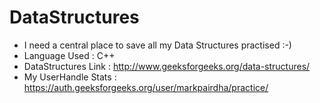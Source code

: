 # DataStructures
* I need a central place to save all my Data Structures practised :-)
* Language Used : C++ 
* DataStructures Link : http://www.geeksforgeeks.org/data-structures/
* My UserHandle Stats : https://auth.geeksforgeeks.org/user/markpairdha/practice/

